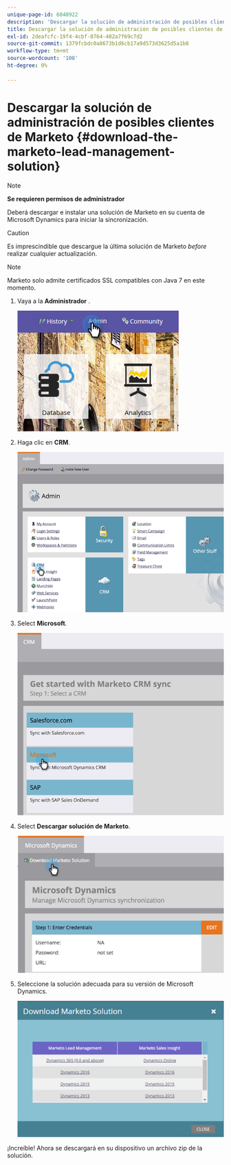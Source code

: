 ```yaml
---
unique-page-id: 6848922
description: 'Descargar la solución de administración de posibles clientes de Marketo: Marketo Docs: Documentación del producto'
title: Descargar la solución de administración de posibles clientes de Marketo
exl-id: 2deafcfc-19f4-4cbf-8764-402a7f69c7d2
source-git-commit: 1379fcbdc0a8673b1d6cb17a9d573d3625d5a1b8
workflow-type: tm+mt
source-wordcount: '108'
ht-degree: 0%

---
```


# Descargar la solución de administración de posibles clientes de Marketo {#download-the-marketo-lead-management-solution}

>[!NOTE]
>
>**Se requieren permisos de administrador**

Deberá descargar e instalar una solución de Marketo en su cuenta de Microsoft Dynamics para iniciar la sincronización.

>[!CAUTION]
>
>Es imprescindible que descargue la última solución de Marketo _before_ realizar cualquier actualización.

>[!NOTE]
>
>Marketo solo admite certificados SSL compatibles con Java 7 en este momento.

1. Vaya a la **Administrador** .

   ![](assets/download-the-marketo-lead-management-solution-1.png)

1. Haga clic en **CRM**.

   ![](assets/download-the-marketo-lead-management-solution-2.png)

1. Select **Microsoft**.

   ![](assets/download-the-marketo-lead-management-solution-3.png)

1. Select **Descargar solución de Marketo**.

   ![](assets/download-the-marketo-lead-management-solution-4.png)

1. Seleccione la solución adecuada para su versión de Microsoft Dynamics.

   ![](assets/download-the-marketo-lead-management-solution-5.png)

¡Increíble! Ahora se descargará en su dispositivo un archivo zip de la solución.
